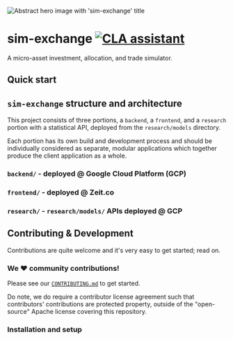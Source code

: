 ![Abstract hero image with 'sim-exchange' title](https://storage.googleapis.com/sim-exchange-public/assets/hero-bw.jpg)

# sim-exchange <a href="https://cla-assistant.io/musicfox/sim-exchange"><img src="https://cla-assistant.io/readme/badge/musicfox/sim-exchange" alt="CLA assistant" /></a>
A micro-asset investment, allocation, and trade simulator.

## Quick start

## `sim-exchange` structure and architecture

This project consists of three portions, a `backend`, a `frontend`, and
a `research` portion with a statistical API, deployed from the 
`research/models` directory. 

Each portion has its own build and development process and should be 
individually considered as separate, modular applications which together
produce the client application as a whole.

### `backend/` - deployed @ Google Cloud Platform (GCP)

### `frontend/` - deployed @ Zeit.co

### `research/` - `research/models/` APIs deployed @ GCP


## Contributing & Development

Contributions are quite welcome and it's very easy to get started; read on.

### We :heart: community contributions!

Please see our [`CONTRIBUTING.md`](CONTRIBUTING.md)
to get started.

Do note, we do require a contributor license agreement such
that contributors' contributions are protected property, outside of the
"open-source" Apache license covering this repository. 

### Installation and setup

